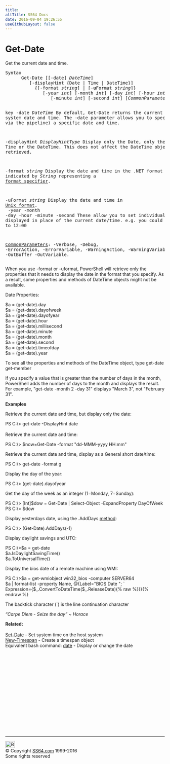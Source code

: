 ```yaml
---
title:
altTitle: SS64 Docs
date: 2016-09-04 19:26:55
useGithubLayout: false
---
```

<!-- #BeginLibraryItem "/Library/head_ps.lbi" --><!-- #EndLibraryItem --><h1>Get-Date</h1> 
<p>Get the current date and time.</p>
<pre>Syntax
      Get-Date [[-date] <i>DateTime</i>]
         [-displayHint {Date | Time | DateTime}]
           {[-format <i>string</i>] | [-<b>u</b>Format <i>string</i>]}
              [-year <i>int</i>] [-month <i>int</i>] [-day <i>int</i>] [-hour <i>int</i>]
                 [-minute <i>int</i>] [-second <i>int</i>] [<i>CommonParameters</i>]

key
   -date <i>DateTime</i>
       By default, Get-Date returns the current system date and time.
       The -date parameter allows you to specify
       (usually via the pipeline) a specific date and time. 

   -displayHint <i>DisplayHintType</i>
       Display only the Date, only the Time or the DateTime.
       This does not affect the DateTime object that is retrieved.

   -format <i>string</i>
       Display the date and time in the .NET format
       as indicated by <i>String</i> representing a <a href="syntax-dateformats.html">format specifier</a>. 
        
   -uFormat <i>string</i>
       Display the date and time in <a href="../bash/date.html#format">Unix format</a>.
<br>   -year -month -day -hour -minute -second 
       These allow you to set individual items to be displayed in place
       of the current date/time. e.g. you could set the time to 12:00

   <a href="common.html">CommonParameters</a>:
       -Verbose, -Debug, -ErrorAction, -ErrorVariable, -WarningAction, -WarningVariable,
       -OutBuffer -OutVariable.</pre>
<p>
  When you use <span class="code">-format</span> or <span class="code">-uformat</span>, PowerShell will retrieve only the properties that it needs to display the date in the format that you specify. As a result, some properties and methods of DateTime objects might not be available.</p>
<p>Date Properties:</p>
<p class="code">$a = (get-date).day<br>
$a = (get-date).dayofweek<br>
$a = (get-date).dayofyear<br>
$a = (get-date).hour<br>
$a = (get-date).millisecond<br>
$a = (get-date).minute<br>
$a = (get-date).month<br>
$a = (get-date).second<br>
$a = (get-date).timeofday<br>
$a = (get-date).year</p>
<p>To see all the properties and methods of the DateTime object, type <span class="code">get-date get-member</span></p>
<p>If you specify a value that is greater than the number of days in the month,  PowerShell adds the number
of days to the month and displays the result. For example, "get-date -month 2 -day 31" displays "March 3", not "February 31".</p>
<p><b>Examples</b></p>
<p>Retrieve the current date and time, but display only the date:</p>
<p><span class="code">PS C:\&gt; get-date -DisplayHint date</span><br>
  <br>
  Retrieve the current date and time:</p>
<p class="code">PS C:\&gt; $now=Get-Date -format "dd-MMM-yyyy HH:mm"</p>
<p>Retrieve  the current date and time,  display as a General short date/time:</p>
<p class="code">PS C:\&gt; get-date -format g</p>
<p>Display the day of the year:</p>
<p class="code">PS C:\&gt; (get-date).dayofyear</p>
<p>Get the day of the week as an integer (1=Monday, 7=Sunday):</p>
<p class="code">PS C:\&gt; [Int]$dow = Get-Date  | Select-Object -ExpandProperty DayOfWeek<br>
PS C:\&gt; $dow<br>
</p>
<p>Display yesterdays date, using the .AddDays <a href="syntax-methods.html">method</a>:</p>
<p class="code">PS C:\&gt; (Get-Date).AddDays(-1) </p>
<p>Display  daylight savings and UTC:</p>
<p class="code">PS C:\&gt;$a = get-date<br> 
$a.IsDaylightSavingTime()<br>
$a.ToUniversalTime()</p>
<p>Display the bios date of a remote machine using WMI:</p>
<p class="code">PS C:\&gt;$a = get-wmiobject win32_bios -computer SERVER64<br>
$a | format-list -property Name, @{Label="BIOS Date "; `<br>
Expression={$_.ConvertToDateTime($_.ReleaseDate){% raw %}}}{% endraw %}</p>
<p>The backtick character (`) is the line continuation character</p>
<p class="quote"><i>“Carpe Diem - Seize the day” ~ Horace </i></p>
<p><b>Related:</b><br>
  <br>
<a href="set-date.html">
Set-Date</a> - Set system time on the host system<br> 
<a href="new-timespan.html">New-Timespan</a> - Create a timespan object<br>
Equivalent bash command: <a href="../bash/date.html">date</a> - Display or change the date</p><!-- #BeginLibraryItem "/Library/foot_ps.lbi" --><p>
<!-- PowerShell300 -->
<ins class="adsbygoogle" style="display:inline-block;width:300px;height:250px" data-ad-client="ca-pub-6140977852749469" data-ad-slot="6253539900"></ins>
<script>
(adsbygoogle = window.adsbygoogle || []).push({});
</script></p>
<hr>
<div id="bl" class="footer"><a href="get-date.html#"><img src="../images/top.png" width="30" height="22" alt="Back to the Top"></a></div>
<div id="br" class="footer, tagline">© Copyright <a href="http://ss64.com/">SS64.com</a> 1999-2016<br>
Some rights reserved</div><!-- #EndLibraryItem -->

